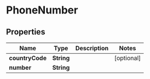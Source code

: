 

# PhoneNumber


## Properties

| Name | Type | Description | Notes |
|------------ | ------------- | ------------- | -------------|
|**countryCode** | **String** |  |  [optional] |
|**number** | **String** |  |  |



